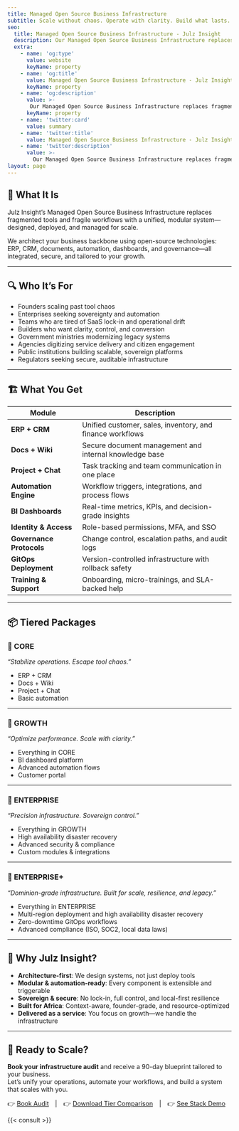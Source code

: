 ```yaml
---
title: Managed Open Source Business Infrastructure
subtitle: Scale without chaos. Operate with clarity. Build what lasts.  Modular, automation-ready managed open-source business infrastructure for African founders and scale-ups.
seo:
  title: Managed Open Source Business Infrastructure - Julz Insight
  description: Our Managed Open Source Business Infrastructure replaces fragmented tools and fragile workflows with a unified, modular system—designed, deployed, and managed for scale.
  extra:
    - name: 'og:type'
      value: website
      keyName: property
    - name: 'og:title'
      value: Managed Open Source Business Infrastructure - Julz Insight
      keyName: property
    - name: 'og:description'
      value: >-
       Our Managed Open Source Business Infrastructure replaces fragmented tools and fragile workflows with a unified, modular system—designed, deployed, and managed for scale.
      keyName: property
    - name: 'twitter:card'
      value: summary
    - name: 'twitter:title'
      value: Managed Open Source Business Infrastructure - Julz Insight
    - name: 'twitter:description'
      value: >-
        Our Managed Open Source Business Infrastructure replaces fragmented tools and fragile workflows with a unified, modular system—designed, deployed, and managed for scale.
layout: page
---
```


## 🧠 What It Is
Julz Insight’s Managed Open Source Business Infrastructure replaces fragmented tools and fragile workflows with a unified, modular system—designed, deployed, and managed for scale.

We architect your business backbone using open-source technologies: ERP, CRM, documents, automation, dashboards, and governance—all integrated, secure, and tailored to your growth.

---

## 🔍 Who It’s For  
- Founders scaling past tool chaos  
- Enterprises seeking sovereignty and automation  
- Teams who are tired of SaaS lock-in and operational drift  
- Builders who want clarity, control, and conversion
- Government ministries modernizing legacy systems
- Agencies digitizing service delivery and citizen engagement
- Public institutions building scalable, sovereign platforms
- Regulators seeking secure, auditable infrastructure

---

## 🏗️ What You Get

| Module | Description |
|--------|-------------|
| **ERP + CRM** | Unified customer, sales, inventory, and finance workflows  
| **Docs + Wiki** | Secure document management and internal knowledge base  
| **Project + Chat** | Task tracking and team communication in one place  
| **Automation Engine** | Workflow triggers, integrations, and process flows  
| **BI Dashboards** | Real-time metrics, KPIs, and decision-grade insights  
| **Identity & Access** | Role-based permissions, MFA, and SSO  
| **Governance Protocols** | Change control, escalation paths, and audit logs  
| **GitOps Deployment** | Version-controlled infrastructure with rollback safety  
| **Training & Support** | Onboarding, micro-trainings, and SLA-backed help

---

## 📦 Tiered Packages

### 🔹 CORE  
_“Stabilize operations. Escape tool chaos.”_  
- ERP + CRM  
- Docs + Wiki  
- Project + Chat  
- Basic automation  

---

### 🔸 GROWTH  
_“Optimize performance. Scale with clarity.”_  
- Everything in CORE  
- BI dashboard platform
- Advanced automation flows  
- Customer portal  

---

### 🔶 ENTERPRISE  
_“Precision infrastructure. Sovereign control.”_  
- Everything in GROWTH  
- High availability disaster recovery  
- Advanced security & compliance  
- Custom modules & integrations  

---

### 🔷 ENTERPRISE+
_“Dominion-grade infrastructure. Built for scale, resilience, and legacy.”_
- Everything in ENTERPRISE
- Multi-region deployment and high availability disaster recovery
- Zero-downtime GitOps workflows
- Advanced compliance (ISO, SOC2, local data laws)

---

## 🧠 Why Julz Insight?

- **Architecture-first**: We design systems, not just deploy tools  
- **Modular & automation-ready**: Every component is extensible and triggerable  
- **Sovereign & secure**: No lock-in, full control, and local-first resilience  
- **Built for Africa**: Context-aware, founder-grade, and resource-optimized  
- **Delivered as a service**: You focus on growth—we handle the infrastructure

---

## 📣 Ready to Scale?

**Book your infrastructure audit** and receive a 90-day blueprint tailored to your business.  
Let’s unify your operations, automate your workflows, and build a system that scales with you.

👉 [Book Audit](/contact) | 👉 [Download Tier Comparison](contact) | 👉 [See Stack Demo](/contact)

{{< consult >}}
